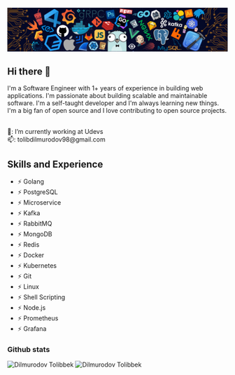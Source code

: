 ![](./header_.png)

## Hi there 👋

I'm a Software Engineer with 1+ years of experience in building web applications. I'm passionate about building scalable and maintainable software. I'm a self-taught developer and I'm always learning new things. I'm a big fan of open source and I love contributing to open source projects.

<br  />
 🏢: I’m currently working at Udevs
<br  />
 📫: tolibdilmurodov98@gmail.com
 <br  />

## Skills and Experience

- ⚡ Golang
- ⚡ PostgreSQL
- ⚡ Microservice
- ⚡ Kafka
- ⚡ RabbitMQ
- ⚡ MongoDB
- ⚡ Redis
- ⚡ Docker
- ⚡ Kubernetes
- ⚡ Git
- ⚡ Linux
- ⚡ Shell Scripting
- ⚡ Node.js
- ⚡ Prometheus
- ⚡ Grafana

### Github stats

<img  src="https://github-readme-stats.vercel.app/api?username=dilmurodov&show_icons=true&theme=tokyonight&icon_color=6392DF&hide=prs"  alt="Dilmurodov Tolibbek">
<img  src="https://github-readme-stats.vercel.app/api/top-langs/?username=dilmurodov&show_icons=true&theme=tokyonight&layout=compact"  alt="Dilmurodov Tolibbek">
